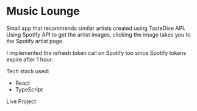 # Music Lounge

Small app that recommends similar artists created using TasteDive API.
Using Spotify API to get the artist images, clicking the image takes you to the Spotify artist page.

I implemented the refresh token call on Spotify too since Spotify tokens expire after 1 hour.

Tech stack used:
- React
- TypeScript

<a>Live Project </a>

